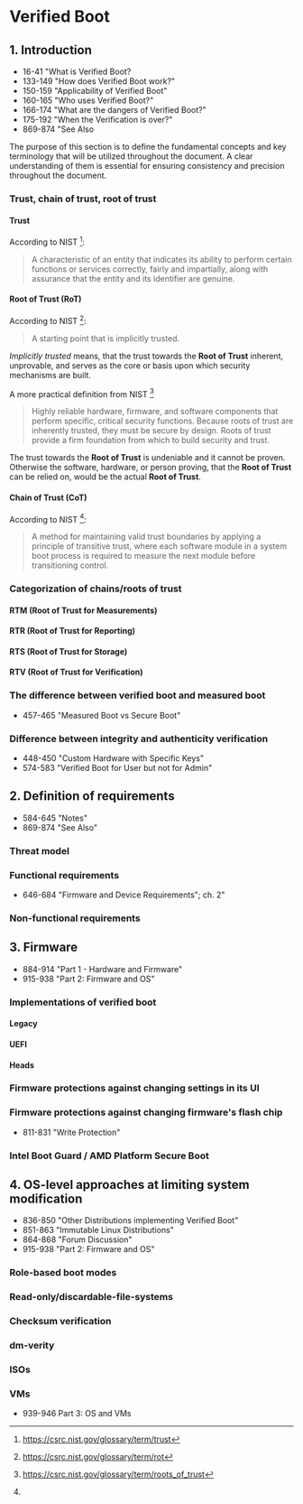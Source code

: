# Verified Boot

## 1. Introduction
- 16-41 "What is Verified Boot?
- 133-149 "How does Verified Boot work?"
- 150-159 "Applicability of Verified Boot"
- 160-165 "Who uses Verified Boot?"
- 166-174 "What are the dangers of Verified Boot?"
- 175-192 "When the Verification is over?"
- 869-874 "See Also

The purpose of this section is to define the fundamental concepts and key
terminology that will be utilized throughout the document.
A clear understanding of them is essential for ensuring consistency and
precision throughout the document.

### Trust, chain of trust, root of trust

#### Trust

According to NIST [^NIST_Trust]:
> A characteristic of an entity that indicates its ability to perform certain
functions or services correctly, fairly and impartially, along with assurance
that the entity and its identifier are genuine.

[^NIST_Trust]: https://csrc.nist.gov/glossary/term/trust

#### Root of Trust (RoT)
According to NIST [^NIST_Rot]:
> A starting point that is implicitly trusted.

*Implicitly trusted* means, that the trust towards the **Root of Trust**
inherent, unprovable, and serves as the core or basis upon which security
mechanisms are built.

A more practical definition from NIST [^NIST_Rots]
> Highly reliable hardware, firmware, and software components that perform specific, critical security functions. Because roots of trust are inherently trusted, they must be secure by design. Roots of trust provide a firm foundation from which to build security and trust.

The trust towards the **Root of Trust** is undeniable and it cannot be proven.
Otherwise the software, hardware, or person proving, that the
**Root of Trust** can be relied on, would be the actual
**Root of Trust**.

[^NIST_Rot]: https://csrc.nist.gov/glossary/term/rot
[^NIST_Rots]: https://csrc.nist.gov/glossary/term/roots_of_trust

#### Chain of Trust (CoT)
According to NIST [^NIST_Cot]:
> A method for maintaining valid trust boundaries by applying a principle of transitive trust, where each software module in a system boot process is required to measure the next module before transitioning control.

[^NIST_Cot]:

### Categorization of chains/roots of trust

#### RTM (Root of Trust for Measurements)

#### RTR (Root of Trust for Reporting)

#### RTS (Root of Trust for Storage)

#### RTV (Root of Trust for Verification)

### The difference between verified boot and measured boot
- 457-465    "Measured Boot vs Secure Boot"

### Difference between integrity and authenticity verification
- 448-450 "Custom Hardware with Specific Keys"
- 574-583 "Verified Boot for User but not for Admin"

## 2. Definition of requirements
- 584-645    "Notes"
- 869-874    "See Also"

### Threat model

### Functional requirements
- 646-684    "Firmware and Device Requirements"; ch. 2"

### Non-functional requirements

## 3. Firmware
- 884-914    "Part 1 - Hardware and Firmware"
- 915-938    "Part 2: Firmware and OS"

### Implementations of verified boot

#### Legacy

#### UEFI

#### Heads

### Firmware protections against changing settings in its UI

### Firmware protections against changing firmware's flash chip
- 811-831    "Write Protection"

### Intel Boot Guard / AMD Platform Secure Boot

## 4. OS-level approaches at limiting system modification
- 836-850    "Other Distributions implementing Verified Boot"
- 851-863    "Immutable Linux Distributions"
- 864-868    "Forum Discussion"
- 915-938    "Part 2: Firmware and OS"

### Role-based boot modes

### Read-only/discardable-file-systems

### Checksum verification

### dm-verity

### ISOs

### VMs
- 939-946    Part 3: OS and VMs
